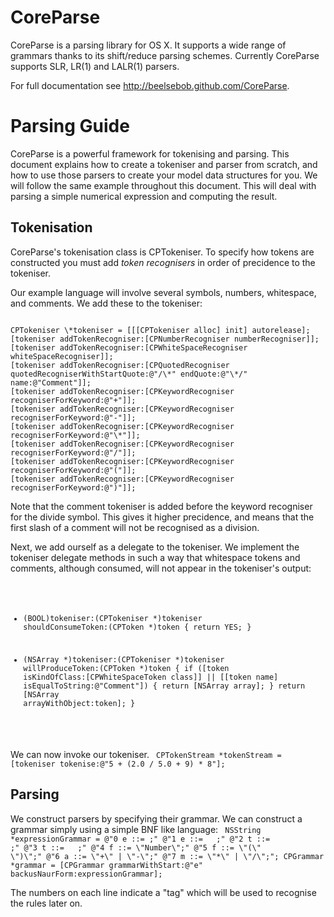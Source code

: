 CoreParse
=========

CoreParse is a parsing library for OS X.  It supports a wide range of grammars thanks to its shift/reduce parsing schemes.  Currently CoreParse supports SLR, LR(1) and LALR(1) parsers.

For full documentation see http://beelsebob.github.com/CoreParse.

Parsing Guide
=============

CoreParse is a powerful framework for tokenising and parsing.  This document explains how to create a tokeniser and parser from scratch, and how to use those parsers to create your model data structures for you.  We will follow the same example throughout this document.  This will deal with parsing a simple numerical expression and computing the result.

Tokenisation
------------

CoreParse's tokenisation class is CPTokeniser.  To specify how tokens are constructed you must add *token recognisers* in order of precidence to the tokeniser.

Our example language will involve several symbols, numbers, whitespace, and comments.  We add these to the tokeniser:

<code>
CPTokeniser \*tokeniser = [[[CPTokeniser alloc] init] autorelease];
[tokeniser addTokenRecogniser:[CPNumberRecogniser numberRecogniser]];
[tokeniser addTokenRecogniser:[CPWhiteSpaceRecogniser whiteSpaceRecogniser]];
[tokeniser addTokenRecogniser:[CPQuotedRecogniser quotedRecogniserWithStartQuote:@"/\*" endQuote:@"\*/" name:@"Comment"]];
[tokeniser addTokenRecogniser:[CPKeywordRecogniser recogniserForKeyword:@"+"]];
[tokeniser addTokenRecogniser:[CPKeywordRecogniser recogniserForKeyword:@"-"]];
[tokeniser addTokenRecogniser:[CPKeywordRecogniser recogniserForKeyword:@"\*"]];
[tokeniser addTokenRecogniser:[CPKeywordRecogniser recogniserForKeyword:@"/"]];
[tokeniser addTokenRecogniser:[CPKeywordRecogniser recogniserForKeyword:@"("]];
[tokeniser addTokenRecogniser:[CPKeywordRecogniser recogniserForKeyword:@")"]];
</code>

Note that the comment tokeniser is added before the keyword recogniser for the divide symbol.  This gives it higher precidence, and means that the first slash of a comment will not be recognised as a division.

Next, we add ourself as a delegate to the tokeniser.  We implement the tokeniser delegate methods in such a way that whitespace tokens and comments, although consumed, will not appear in the tokeniser's output:
<code>
- (BOOL)tokeniser:(CPTokeniser *)tokeniser shouldConsumeToken:(CPToken *)token
{
    return YES;
}

- (NSArray *)tokeniser:(CPTokeniser *)tokeniser willProduceToken:(CPToken *)token
{
    if ([token isKindOfClass:[CPWhiteSpaceToken class]] || [[token name] isEqualToString:@"Comment"])
    {
        return [NSArray array];
    }
    return [NSArray arrayWithObject:token];
}
</code>

We can now invoke our tokeniser.
<code>
CPTokenStream *tokenStream = [tokeniser tokenise:@"5 + (2.0 / 5.0 + 9) * 8"];
</code>

Parsing
-------

We construct parsers by specifying their grammar.  We can construct a grammar simply using a simple BNF like language:
<code>
NSString \*expressionGrammar =
    @"0 e ::= <t>;"
    @"1 e ::= <e> <a> <t>;"
    @"2 t ::= <f>;"
    @"3 t ::= <t> <m> <f>;"
    @"4 f ::= \\"Number\\";"
    @"5 f ::= \\"(\\" <e> \\")\\";"
    @"6 a ::= \\"+\\" | \\"-\\";"
    @"7 m ::= \\"\*\\" | \\"/\\";";
CPGrammar *grammar = [CPGrammar grammarWithStart:@"e" backusNaurForm:expressionGrammar];
</code>

The numbers on each line indicate a "tag" which will be used to recognise the rules later on.